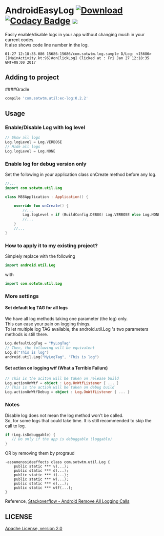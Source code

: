 # AndroidEasyLog [ ![Download](https://api.bintray.com/packages/sheungon/maven/android-ec-log/images/download.svg) ](https://bintray.com/sheungon/maven/android-ec-log/_latestVersion) [![Codacy Badge](https://api.codacy.com/project/badge/Grade/5a7759333fe14d5ba7ce914c3bd08eae)](https://www.codacy.com/app/sheungon/AndroidEasyLog) [![](https://raw.githubusercontent.com/novoda/novoda/master/assets/btn_apache_lisence.png)](LICENSE)

Easily enable/disable logs in your app without changing much in your current codes.<br />
It also shows code line number in the log.<br />
```
01-27 12:18:35.086 15686-15686/com.sotwtm.log.sample D/Log: <15686>[(MainActivity.kt:96)#onClickLog] Clicked at : Fri Jan 27 12:18:35 GMT+08:00 2017
```

## Adding to project
####Gradle
```gradle
compile 'com.sotwtm.util:ec-log:0.2.2'
```

## Usage
### Enable/Disable Log with log level
```kotlin
// Show all logs
Log.logLevel = Log.VERBOSE
// Hide all logs
Log.logLevel = Log.NONE
```

### Enable log for debug version only
Set the following in your application class onCreate method before any log.
```kotlin
//...
import com.sotwtm.util.Log

class M88Application : Application() {

    override fun onCreate() {
        //...
        Log.logLevel = if (BuildConfig.DEBUG) Log.VERBOSE else Log.NONE
        //...
    }
    //...
}
```

### How to apply it to my existing project?
Simplely replace with the following
```kotlin
import android.util.Log
```
with
```kotlin
import com.sotwtm.util.Log
```

### More settings
#### Set default log TAG for all logs
We have all log methods taking one parameter (the log) only.<br />
This can ease your pain on logging things.<br />
To let multiple log TAG available, the android.util.Log 's two parameters methods is still there.
```kotlin
Log.defaultLogTag = "MyLogTag"
// Then, the following will be equivalent
Log.d("This is log")
android.util.Log("MyLogTag", "This is log")
```
#### Set action on logging wtf (What a Terrible Failure)
```kotlin
// This is the aciton will be taken on release build
Log.actionOnWtf = object : Log.OnWtfListener { ... }
// This is the action will be taken on debug build
Log.actionOnWtfDebug = object : Log.OnWtfListener { ... }
```

### Notes
Disable log does not mean the log method won't be called.<br />
So, for some logs that could take time. It is still recommended to skip the call to log.
```kotlin
if (Log.isDebuggable) {
   // Do only if the app is debuggable (loggable)
}
```
OR by removing them by prograud
```
-assumenosideeffects class com.sotwtm.util.Log {
    public static *** v(...);
    public static *** d(...);
    public static *** i(...);
    public static *** w(...);
    public static *** e(...);
    public static *** wtf(...);
}
```
Reference, [Stackoverflow - Android Remove All Logging Calls](http://stackoverflow.com/questions/2446248/remove-all-debug-logging-calls-before-publishing-are-there-tools-to-do-this)

## LICENSE
[Apache License, version 2.0](LICENSE)
